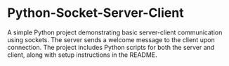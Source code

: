 # Python-Socket-Server-Client
A simple Python project demonstrating basic server-client communication using sockets. The server sends a welcome message to the client upon connection. The project includes Python scripts for both the server and client, along with setup instructions in the README.
